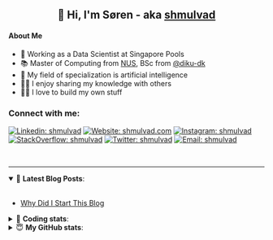 <h2 align="center">
	👋 Hi, I'm Søren - aka <a href="https://shmulvad.com">shmulvad</a>
</h2>

#### About Me
- 🤖 Working as a Data Scientist at Singapore Pools
- 📚 Master of Computing from [NUS], BSc from [@diku-dk]
- 🧠 My field of specialization is artificial intelligence
- 👨‍🏫 I enjoy sharing my knowledge with others
- 👨‍💻 I love to build my own stuff

### Connect with me:

[![Linkedin: shmulvad](https://img.shields.io/badge/shmulvad-blue?style=flat&logo=Linkedin&logoColor=white)][linkedin]
[![Website: shmulvad.com](https://img.shields.io/badge/shmulvad.com-47CCCC?&style=flat&logo=Google-Chrome&logoColor=white)][website]
[![Instagram: shmulvad](https://img.shields.io/badge/-@shmulvad-purple?style=flat&logo=Instagram&logoColor=white)][instagram]
[![StackOverflow: shmulvad](https://img.shields.io/badge/shmulvad-FE7A16?style=flat&logo=stack-overflow&logoColor=white)][stackOverflow]
[![Twitter: shmulvad](https://img.shields.io/badge/@shmulvad-1ca0f1?style=flat&logo=twitter&logoColor=white)][twitter]
[![Email: shmulvad](https://img.shields.io/badge/shmulvad-D14836?style=flat&logo=gmail&logoColor=white)][mail]

<br />

---

<details open>
 <summary>📕 <b>Latest Blog Posts</b>: </summary>

<br>

<!-- BLOG-POST-LIST:START -->
- [Why Did I Start This Blog](https://shmulvad.com/blog/why-did-start-this-blog)
<!-- BLOG-POST-LIST:END -->

</details>

<!-- --- -->

<details>
 <summary>🤖 <b>Coding stats</b>: </summary>

<br>

NOTE: Doesn't track coding at work or work done in environments such as Jupyter Notebooks.

<!--START_SECTION:waka-->
![Code Time](http://img.shields.io/badge/Code%20Time-2%2C588%20hrs%2034%20mins-blue)

**I'm a Night 🦉** 

```text
🌞 Morning                474 commits         ██░░░░░░░░░░░░░░░░░░░░░░░   08.52 % 
🌆 Daytime                1502 commits        ███████░░░░░░░░░░░░░░░░░░   26.99 % 
🌃 Evening                2180 commits        ██████████░░░░░░░░░░░░░░░   39.17 % 
🌙 Night                  1409 commits        ██████░░░░░░░░░░░░░░░░░░░   25.32 % 
```


📊 **This Week I Spent My Time On** 

```text
💬 Programming Languages: 
Python                   19 hrs 52 mins      ████████████████████░░░░░   79.09 % 
Other                    4 hrs 5 mins        ████░░░░░░░░░░░░░░░░░░░░░   16.26 % 
Text                     28 mins             ░░░░░░░░░░░░░░░░░░░░░░░░░   01.86 % 
YAML                     16 mins             ░░░░░░░░░░░░░░░░░░░░░░░░░   01.11 % 
Bash                     8 mins              ░░░░░░░░░░░░░░░░░░░░░░░░░   00.58 % 

🔥 Editors: 
VS Code                  20 hrs 46 mins      █████████████████████░░░░   82.67 % 
Zsh                      4 hrs 5 mins        ████░░░░░░░░░░░░░░░░░░░░░   16.26 % 
Sublime Text             16 mins             ░░░░░░░░░░░░░░░░░░░░░░░░░   01.07 % 

🐱‍💻 Projects: 
km24-core                20 hrs 3 mins       ████████████████████░░░░░   79.84 % 
company-scrapers         2 hrs 41 mins       ███░░░░░░░░░░░░░░░░░░░░░░   10.74 % 
overvaagning-admin       55 mins             █░░░░░░░░░░░░░░░░░░░░░░░░   03.69 % 
datapakke-interface      35 mins             █░░░░░░░░░░░░░░░░░░░░░░░░   02.37 % 
hit-locator              34 mins             █░░░░░░░░░░░░░░░░░░░░░░░░   02.29 % 
```


 Last Updated on 22/06/2024 18:41:44 UTC
<!--END_SECTION:waka-->

</details>

<!-- --- -->

<details>
 <summary>😇 <b>My GitHub stats</b>: </summary>

<br>

<img align="left" alt="shmulvad's Github Stats" src="https://github-readme-stats.vercel.app/api?username=shmulvad&show_icons=true&hide_border=true" />

</details>



[website]: https://shmulvad.com
[twitter]: https://twitter.com/shmulvad
[linkedin]: https://linkedin.com/in/shmulvad
[instagram]: https://instagram.com/shmulvad
[stackOverflow]: https://stackoverflow.com/users/9248793/shmulvad
[mail]: mailto:shmulvad@gmail.com
[@diku-dk]: https://github.com/diku-dk
[github]: https://github.com/shmulvad
[NUS]: https://www.nus.edu.sg